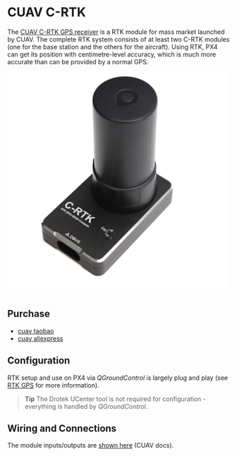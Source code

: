 # CUAV C-RTK

The [CUAV C-RTK GPS receiver](http://doc.cuav.net/gps/c-rtk/en/) is a RTK module for mass market launched by CUAV. The complete RTK system consists of at least two C-RTK modules (one for the base station and the others for the aircraft). Using RTK, PX4 can get its position with centimetre-level accuracy, which is much more accurate than can be provided by a normal GPS.

<img src="../../images/rtk_c_rtk.jpg" />


## Purchase

* [cuav taobao](https://item.taobao.com/item.htm?id=565380634341&spm=2014.21600712.0.0)
* [cuav aliexpress](https://www.aliexpress.com/store/product/CUAV-NEW-Flight-Controller-GPS-C-RTK-differential-positioning-navigation-module-GPS-for-PIX4-Pixhawk-pixhack/3257035_32853894248.html?spm=2114.12010608.0.0.75592fadQKPPEn)

## Configuration

RTK setup and use on PX4 via *QGroundControl* is largely plug and play (see [RTK GPS](../advanced_features/rtk-gps.md) for more information).

> **Tip** The Drotek UCenter tool is not required for configuration - everything is handled by *QGroundControl*.


## Wiring and Connections

The module inputs/outputs are [shown here](http://doc.cuav.net/gps/c-rtk/en/Instructions.html) (CUAV docs).
